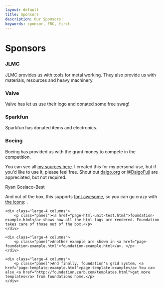 ```yaml
---
layout: default
title: Sponsors
description: Our Sponsors!
keywords: sponsor, FRC, first
---
```


<h1>Sponsors</h1>


<p> <h3>JLMC</h3> </p><div class="panel callout radius">JLMC provides us with tools for metal working. They also provide us with materials, resources and heavy machinery. </div>
<p> <h3>Valve</h3> </p><div class="panel callout radius">Valve has let us use their logo and donated some free swag! </div>
<p> <h3>Sparkfun</h3> </p><div class="panel callout radius">Sparkfun has donated items and electronics. </div>
<p> <h3>Boeing</h3> </p><div class="panel callout radius">Boeing has provided us with the grant money to compete in the competition. </div>

<p>You can see all <a href="https://github.com/daigofuji/jekyll-foundation-5-starter/tree/gh-pages"><i class="fa fa-github"> 	
</i> my sources here</a>. I created this for my personal use, but if you'd like to use it, please feel free. Shout out <a href="http://daigo.org">daigo.org</a> or <a href="http://twitter.com/DaigoFuji">@DaigoFuji</a> are appreciated, but not required.</p>

<div class="panel callout radius">Ryan Gosiaco-Best</div>

<p>And out of the box, this supports <a href="http://fortawesome.github.io/Font-Awesome/">
	<i class="fa fa-flag fa-lg">	
	</i>
	font awesome</a>, so you can go crazy with <a href="http://fortawesome.github.io/Font-Awesome/icons/">the icons</a>: <i class="fa fa-bitcoin fa-lg">	
	</i> <i class="fa fa-cog fa-spin fa-lg">
	</i>. </p> 


<div class="row"> 

	<div class="large-4 columns">
		<p class="panel"><a href="page-html-unit-test.html">foundation-example.html</a> shows how all the html tags are rendered. Foundation takes care of those out of the box.</p>
	</div>

	<div class="large-4 columns">
		<p class="panel">Another example are shown in <a href="page-foundation-example.html">foundation-example.html</a>. </p>
	</div>

	<div class="large-4 columns">
		<p class="panel">And finally, foundation's grid system, <a href="page-template-example.html">page-template-example</a> You can also <a href="http://foundation.zurb.com/templates.html">get more templates</a> from foundations home.</p>
	</div>

</div>
